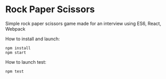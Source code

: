 # Rock Paper Scissors

Simple rock paper scissors game made for an interview using ES6, React, Webpack

How to install and launch:
```
npm install
npm start
```

How to launch test:
```
npm test
```
